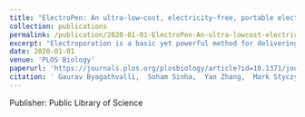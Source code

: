 ```yaml
---
title: "ElectroPen: An ultra-low–cost, electricity-free, portable electroporator"
collection: publications
permalink: /publication/2020-01-01-ElectroPen-An-ultra-lowcost-electricity-free-portable-electroporator
excerpt: "Electroporation is a basic yet powerful method for delivering small molecules (RNA, DNA, drugs) across cell membranes by application of an electrical field. It is used for many diverse applications, from genetically engineering cells to drug- and DNA-based vaccine delivery. Despite this broad utility, the high cost of electroporators can keep this approach out of reach for many budget-conscious laboratories. To address this need, we develop a simple, inexpensive, and handheld electroporator inspired by and derived from a common household piezoelectric stove lighter. The proposed &quot;ElectroPen&quot; device can cost as little as 23 cents (US dollars) to manufacture, is portable (weighs 13 g and requires no electricity), can be easily fabricated using 3D printing, and delivers repeatable exponentially decaying pulses of about 2,000 V in 5 ms. We provide a proof-of-concept demonstration by genetically transforming plasmids into Escherichia coli cells, showing transformation efficiency comparable to commercial devices, but at a fraction of the cost. We also demonstrate the potential for rapid dissemination of this approach, with multiple research groups across the globe validating the ease of construction and functionality of our device, supporting the potential for democratization of science through frugal tools. Thus, the simplicity, accessibility, and affordability of our device holds potential for making modern synthetic biology accessible in high school, community, and resource-poor laboratories.<br/><img src='/images/Partitioning.png'>"
date: 2020-01-01
venue: 'PLOS Biology'
paperurl: 'https://journals.plos.org/plosbiology/article?id=10.1371/journal.pbio.3000589'
citation: ' Gaurav Byagathvalli,  Soham Sinha,  Yan Zhang,  Mark Styczynski,  Janet Standeven,  M. Bhamla, &quot;ElectroPen: An ultra-low–cost, electricity-free, portable electroporator.&quot; PLOS Biology, 2020.'
---
```

Publisher: Public Library of Science
